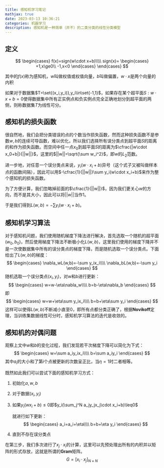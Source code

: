 ```yaml
---
title: 感知机学习笔记
mathjax: true
date: 2023-03-13 10:36:21
categories: 机器学习
description: 感知机是一种简单（并不）的二类分类的线性分类模型
---
```


## 定义

$$
\begin{cases}
f(x)=sign(w\cdot x+b)\\\\
sign(x)=
\begin{cases}
+1,x\ge0\\
-1,x<0
\end{cases}
\end{cases}
$$

其中的$f(x)$称为感知机，$w$叫做权值或权值向量，$b$叫做偏置，$w\cdot x$是两个向量的内积

如果对于数据集$T=\set{(x_i,y_i)},y_i\in\set{-1,1}$，如果存在某个超平面$S:w\cdot x+b=0$使得数据集中所有正实例点和负实例点完全正确地划分到超平面的两侧，则称数据集$T$为线性可分。

## 感知机的损失函数

很自然地，我们会把分类错误的点的个数当作损失函数，然而这种损失函数不是参数$w,b$的连续可导函数，难以优化，所以我们选择所有误分类点到超平面$S$的距离的和作为损失函数。而空间中任一点$x_0$到超平面$S$的距离为$\cfrac{|w\cdot x_0+b|}{||w||}$，这里的$||w||=\sqrt{\sum w_i^2}$，即$w$的$L_2$范数。

进一步地，对任意一个误分类点来说，$y_i(w\cdot x_i+b)$异号（这个式子又被叫做样本点的函数间隔），因此可以用$-\cfrac{1}{||w||}\sum y_i(w\cdot x_i+b)$来作为整个感知机的损失函数。

为了方便计算，我们忽略掉前面的$\cfrac{1}{||w||}$，因为我们更关心$w$的方向，而不是其大小，因此可以将$||w||$当作$1$。

于是我们得到$L(w,b)=-\sum y_i(w\cdot x_i+b)$。

## 感知机学习算法

对于感知机问题，我们使用随机梯度下降法进行解决，首先选取一个随机的超平面$(w_0,b_0)$，然后使用梯度下降法不断极小化$L(w,b)$，这里我们使用的梯度下降并不是一次使数据集中所有的误分类点的梯度下降，而是随机选取一个误分类点。下面给出了$L(w,b)$的梯度：
$$
\begin{cases}
\nabla_wL(w,b)=-\sum y_ix_i\\\\
\nabla_bL(w,b)=-\sum y_i
\end{cases}
$$
随机选取一个误分类点$(x_i,y_i)$，对$w$和$b$进行更新：
$$
\begin{cases}
w=w-\eta\nabla_w\\\\
b=b-\eta\nabla_b
\end{cases}
$$
即
$$
\begin{cases}
w=w+\eta\sum y_ix_i\\\\
b=b+\eta\sum y_i
\end{cases}
$$
这样可以使得$L(w,b)$不断减小直至$0$，即所有点都分类正确了，根据**Novikoff**定理，当训练集数据线性可分时，感知机学习算法的迭代是收敛的。

## 感知机的对偶问题

观察上文中$w$和$b$的变化过程，我们发现若干次梯度下降可以简化为下式：
$$
\begin{cases}
w=\sum a_iy_ix_i\\\\
b=\sum a_iy_i
\end{cases}
$$
其中$a_i$的大小和了第$i$个点被更新的次数呈正比，当$\eta=1$时二者相等。

既然如此我们可以尝试下面的感知机学习方式：

1. 初始化$a,w,b$

2. 对于数据$(x_i,y_i)$

3. 如果$y_i(wx_i+b)\leq0$即$y_i(\sum_j^N a_jy_jx_j\cdot x_i+b)\leq0$

    就进行如下更新：
    $$
    \begin{cases}
    a_i=a_i+\eta\\\\
    b=b+\eta y_i
    \end{cases}
    $$
    
4. 直到不存在误分类点

在第三步，我们多次进行了$x_j\cdot x_i$的计算，这里可以先预处理出所有的内积并以矩阵的形式存放，这就是所谓的**Gram**矩阵。
$$
G=[x_i\cdot x_j]_{N\times N}
$$
